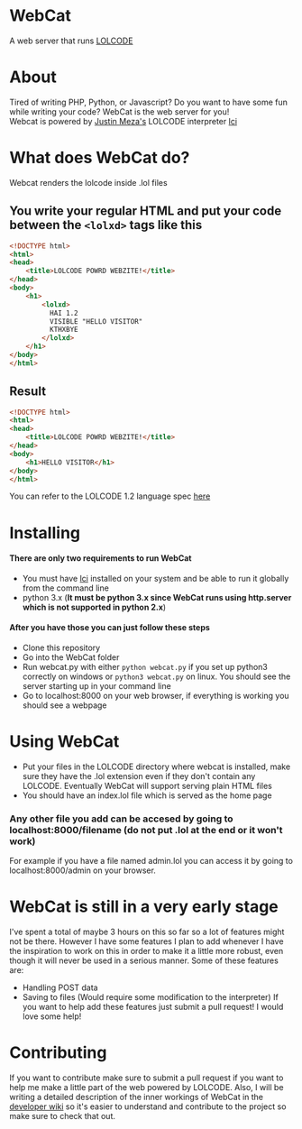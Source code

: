 # WebCat
A web server that runs [LOLCODE](http://lolcode.org/)

# About
Tired of writing PHP, Python, or Javascript? Do you want to have some fun while writing your code? WebCat is the web server for you!<br/>
Webcat is powered by [Justin Meza's](http://justinmeza.com/) LOLCODE interpreter [lci](https://github.com/justinmeza/lci)

# What does WebCat do?
 Webcat renders the lolcode inside .lol files

## You write your regular HTML and put your code between the `<lolxd>` tags like this
```html
<!DOCTYPE html>
<html>
<head>
	<title>LOLCODE POWRD WEBZITE!</title>
</head>
<body>
    <h1>
	    <lolxd>
	      HAI 1.2
	      VISIBLE "HELLO VISITOR"
	      KTHXBYE
	    </lolxd>
    </h1>
</body>
</html>
```
## Result
```html
<!DOCTYPE html>
<html>
<head>
	<title>LOLCODE POWRD WEBZITE!</title>
</head>
<body>
	<h1>HELLO VISITOR</h1>
</body>
</html>
```
You can refer to the LOLCODE 1.2 language spec [here](https://github.com/justinmeza/lolcode-spec/blob/master/v1.2/lolcode-spec-v1.2.md)

# Installing

#### There are only two requirements to run WebCat
* You must have [lci](https://github.com/justinmeza/lci) installed on your system and be able to run it globally from the command line
* python 3.x (**It must be python 3.x since WebCat runs using http.server which is not supported in python 2.x**)

#### After you have those you can just follow these steps
* Clone this repository
* Go into the WebCat folder
* Run webcat.py with either `python webcat.py` if you set up python3 correctly on windows or `python3 webcat.py` on linux. You should see the server starting up in your command line
* Go to localhost:8000 on your web browser, if everything is working you should see a webpage

# Using WebCat
* Put your files in the LOLCODE directory where webcat is installed, make sure they have the .lol extension even if they don't contain any LOLCODE. Eventually WebCat will support serving plain HTML files
* You should have an index.lol file which is served as the home page

### Any other file you add can be accesed by going to localhost:8000/filename (do not put .lol at the end or it won't work)
For example if you have a file named admin.lol you can access it by going to localhost:8000/admin on your browser.

# WebCat is still in a very early stage
I've spent a total of maybe 3 hours on this so far so a lot of features might not be there. However I have some features I plan to add whenever I have the inspiration to work on this in order to make it a little more robust, even though it will never be used in a serious manner. Some of these features are:
* Handling POST data
* Saving to files (Would require some modification to the interpreter)
If you want to help add these features just submit a pull request! I would love some help!

# Contributing
If you want to contribute make sure to submit a pull request if you want to help me make a little part of the web powered by LOLCODE. Also, I will be writing a detailed description of the inner workings of WebCat in the [developer wiki](http://javierfeliz.com/webcat/developer/) so it's easier to understand and contribute to the project so make sure to check that out.
